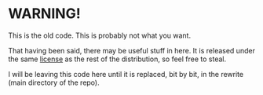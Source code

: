 WARNING!
========

This is the old code.  This is probably not what you want.

That having been said, there may be useful stuff in here.  It is released under the same
[license](https://github.com/barefootcoder/VCtools/blob/master/LICENSE) as the rest of the
distribution, so feel free to steal.

I will be leaving this code here until it is replaced, bit by bit, in the rewrite (main directory of
the repo).
